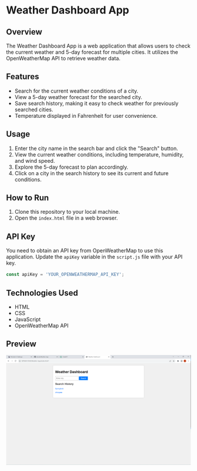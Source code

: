 # Weather Dashboard App

## Overview

The Weather Dashboard App is a web application that allows users to check the current weather and 5-day forecast for multiple cities. It utilizes the OpenWeatherMap API to retrieve weather data.

## Features

- Search for the current weather conditions of a city.
- View a 5-day weather forecast for the searched city.
- Save search history, making it easy to check weather for previously searched cities.
- Temperature displayed in Fahrenheit for user convenience.

## Usage

1. Enter the city name in the search bar and click the "Search" button.
2. View the current weather conditions, including temperature, humidity, and wind speed.
3. Explore the 5-day forecast to plan accordingly.
4. Click on a city in the search history to see its current and future conditions.

## How to Run

1. Clone this repository to your local machine.
2. Open the `index.html` file in a web browser.

## API Key

You need to obtain an API key from OpenWeatherMap to use this application. Update the `apiKey` variable in the `script.js` file with your API key.

```javascript
const apiKey = 'YOUR_OPENWEATHERMAP_API_KEY';
```

## Technologies Used

* HTML
* CSS
* JavaScript
* OpenWeatherMap API

## Preview

![Weather Dashboard App](image-1.png)
